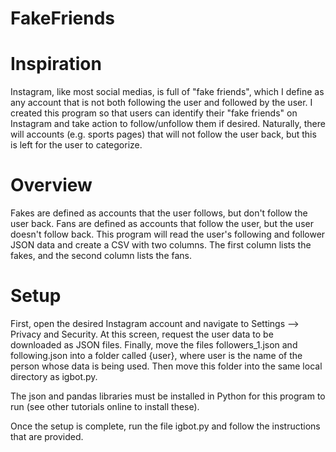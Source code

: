 # FakeFriends

# Inspiration
Instagram, like most social medias, is full of "fake friends", which I define as any account that is not both following the user and followed by the user. I created this program so that users can identify their "fake friends" on Instagram and take action to follow/unfollow them if desired. Naturally, there will accounts (e.g. sports pages) that will not follow the user back, but this is left for the user to categorize. 

# Overview
Fakes are defined as accounts that the user follows, but don't follow the user back. Fans are defined as accounts that follow the user, but the user doesn't follow back. This program will read the user's following and follower JSON data and create a CSV with two columns. The first column lists the fakes, and the second column lists the fans.

# Setup
First, open the desired Instagram account and navigate to Settings --> 
Privacy and Security. At this screen, request the user data to be 
downloaded as JSON files. Finally, move the files followers_1.json and 
following.json into a folder called {user}, where user is the name of the 
person whose data is being used. Then move this folder into the same 
local directory as igbot.py.

The json and pandas libraries must be installed in Python for this program to run (see other tutorials online to install these).

Once the setup is complete, run the file igbot.py and follow the 
instructions that are provided.

